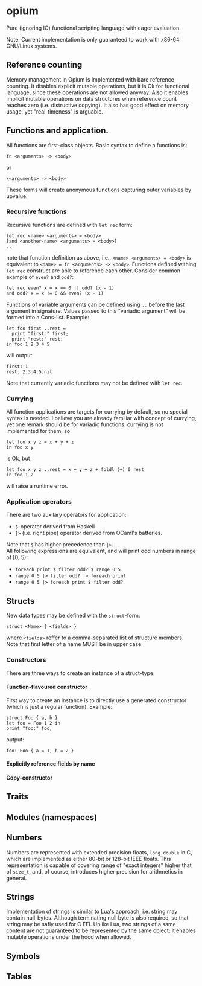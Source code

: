 # opium
Pure (ignoring IO) functional scripting language with eager evaluation.

Note: Current implementation is only guaranteed to work with x86-64 GNU/Linux systems.

## Reference counting
Memory management in Opium is implemented with bare reference counting. It disables explicit mutable operations, but it is Ok for functional language, since these operations are not allowed anyway.
Also it enables implicit mutable operations on data structures  when reference count reaches zero (i.e. distructive copying).
It also has good effect on memory usage, yet "real-timeness" is arguable.

## Functions and application.
All functions are first-class objects. Basic syntax to define a functions is:
```
fn <arguments> -> <body>
```
or
```
\<arguments> -> <body>
```
These forms will create anonymous functions capturing outer variables by upvalue.

### Recursive functions
Recursive functions are defined with `let rec` form:
```
let rec <name> <arguments> = <body>
[and <another-name> <arguments> = <body>]
...
```
note that function definition as above, i.e., `<name> <arguments> = <body>` is equivalent to `<name> = fn <arguments> -> <body>`.
Functions defined withing `let rec` construct are able to reference each other. Consider common example of `even?` and `odd?`:
```
let rec even? x = x == 0 || odd? (x - 1)
and odd? x = x != 0 && even? (x - 1)
```

Functions of variable arguments can be defined using `..` before the last argument in signature.
Values passed to this "variadic argument" will be formed into a Cons-list. Example:
```
let foo first ..rest =
  print "first:" first;
  print "rest:" rest;
in foo 1 2 3 4 5
```
will output
```
first: 1
rest: 2:3:4:5:nil
```
Note that currently variadic functions may not be defined with `let rec`.

### Currying
All function applications are targets for currying by default, so no special syntax is needed.
I believe you are already familiar with concept of currying, yet one remark should be for variadic functions: currying is not implemented for them, so
```
let foo x y z = x + y + z
in foo x y
```
is Ok, but
```
let foo x y z ..rest = x + y + z + foldl (+) 0 rest
in foo 1 2
```
will raise a runtime error.

### Application operators
There are two auxilary operators for application:
* `$`-operator derived from Haskell
* `|>` (i.e. right pipe) operator derived from OCaml's batteries.

Note that `$` has higher precedence than `|>`.  
All following expressions are equivalent, and will print odd numbers in range of [0, 5):
* `foreach print $ filter odd? $ range 0 5`
* `range 0 5 |> filter odd? |> foreach print`
* `range 0 5 |> foreach print $ filter odd?`

## Structs
New data types may be defined with the `struct`-form:
```
struct <Name> { <fields> }
```
where `<fields>` reffer to a comma-separated list of structure members.
Note that first letter of a name MUST be in upper case.

### Constructors
There are three ways to create an instance of a struct-type.

#### Function-flavoured constructor
First way to create an instance is to directly use a generated constructor (which is just a regular function).
Example:
```
struct Foo { a, b }
let foo = Foo 1 2 in
print "foo:" foo;
```
output:
```
foo: Foo { a = 1, b = 2 }
```

#### Explicitly reference fields by name

#### Copy-constructor

## Traits

## Modules (namespaces)

## Numbers
Numbers are represented with extended precision floats, `long double` in C, which are implemented as either 80-bit or 128-bit IEEE floats.
This representation is capable of covering range of "exact integers" higher that of `size_t`, and, of course, introduces higher precision for arithmetics in general.

## Strings
Implementation of strings is similar to Lua's approach, i.e. string may contain null-bytes. Although terminating null byte is also required, so that string may be safly used for C FFI.
Unlike Lua, two strings of a same content are not guaranteed to be represented by the same object; it enables mutable operations under the hood when allowed.

## Symbols

## Tables
